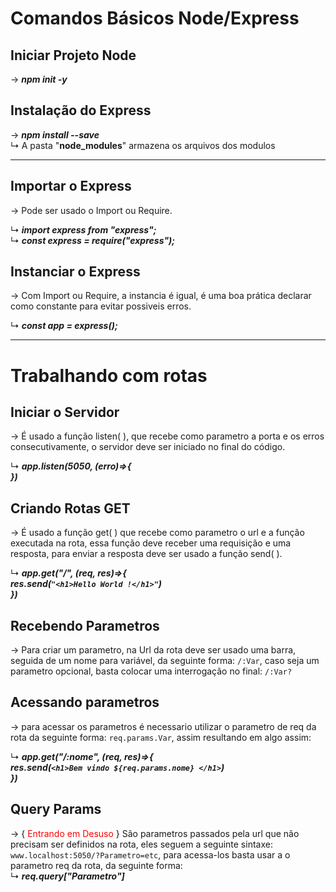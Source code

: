 # Comandos Básicos Node/Express


## Iniciar Projeto Node
 → ___npm init -y___
## Instalação do Express
 → ___npm install --save___  
  ↳ A pasta "**node_modules**" armazena os arquivos dos modulos

<hr>

## Importar o Express
→ Pode ser usado o Import ou Require.   

↳ ___import express from "express";___  
↳ ___const express = require("express");___  

## Instanciar o Express
→ Com Import ou Require, a instancia é igual, é uma boa prática declarar como constante para evitar possiveis erros.  
  
↳ ___const app = express();___

<hr>  

# Trabalhando com rotas

## Iniciar o Servidor
→ É usado a função listen( ), que recebe como parametro a porta e os erros consecutivamente, o servidor deve ser iniciado no final do código.  
  
↳ ___app.listen(5050, (erro)=>{___   
___})___

## Criando Rotas GET
→ É usado a função get( ) que recebe como parametro o url e a função executada na rota, essa função deve receber uma requisição e uma resposta, para enviar a resposta deve ser usado a função send( ).  
    
↳ ___app.get("/", (req, res)=>{___  
       ___res.send(`"<h1>Hello World !</h1>"`)___  
___})___

## Recebendo Parametros
→ Para criar um parametro, na Url da rota deve ser usado uma barra, seguida de um nome para variável, da seguinte forma: 
`/:Var`, caso seja um parametro opcional, basta colocar uma interrogação no final: `/:Var?`  

## Acessando parametros 
→ para acessar os parametros é necessario utilizar o parametro de req da rota da seguinte forma: `req.params.Var`, assim resultando em algo assim:  
  
↳ ___app.get("/:nome", (req, res)=>{___  
       ___res.send(`<h1>Bem vindo ${req.params.nome} </h1>`)___  
___})___  

## Query Params
→  { <span style="color: red">Entrando em Desuso</span> } São parametros passados pela url que não precisam ser definidos na rota, eles seguem a seguinte sintaxe:
`www.localhost:5050/?Parametro=etc`, para acessa-los basta usar a o parametro req da rota, da seguinte forma:  
↳ ___req.query["Parametro"]___